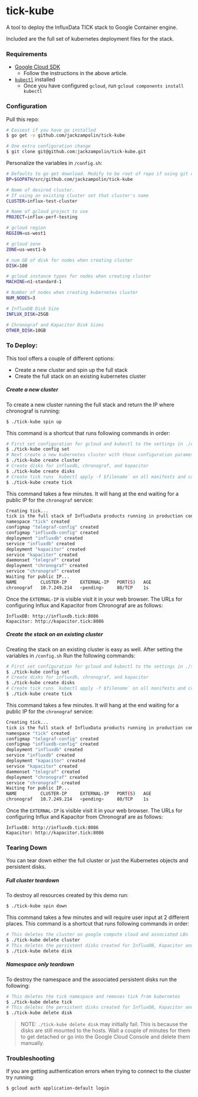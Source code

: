 # tick-kube

A tool to deploy the InfluxData TICK stack to Google Container engine.

Included are the full set of kubernetes deployment files for the stack.

### Requirements

- [Google Cloud SDK](https://cloud.google.com/sdk/docs/quickstart-mac-os-x)
  * Follow the instructions in the above article.
- [`kubectl`](https://cloud.google.com/sdk/docs/managing-components) installed
  * Once you have configured `gcloud`, run `gcloud components install kubectl`

### Configuration

Pull this repo:

```bash
# Easiest if you have go installed
$ go get -v github.com/jackzampolin/tick-kube

# One extra configuration change
$ git clone git@github.com:jackzampolin/tick-kube.git
```

Personalize the variables in `/config.sh`:

```bash
# Defaults to go get download. Modify to be root of repo if using git clone
BP=$GOPATH/src/github.com/jackzampolin/tick-kube

# Name of desired cluster.
# If using an existing cluster set that cluster's name
CLUSTER=influx-test-cluster

# Name of gcloud project to use
PROJECT=influx-perf-testing

# gcloud region
REGION=us-west1

# gcloud zone
ZONE=us-west1-b

# num GB of disk for nodes when creating cluster
DISK=100

# gcloud instance types for nodes when creating cluster
MACHINE=n1-standard-1

# Number of nodes when creating kubernetes cluster
NUM_NODES=3

# InfluxDB Disk Size
INFLUX_DISK=25GB

# Chronograf and Kapacitor Disk Sizes
OTHER_DISK=10GB
```

### To Deploy:

This tool offers a couple of different options:

- Create a new cluster and spin up the full stack
- Create the full stack on an existing kubernetes cluster

##### Create a new cluster

To create a new cluster running the full stack and return the IP where chronograf is running:

```bash
$ ./tick-kube spin up
```

This command is a shortcut that runs following commands in order:

```bash
# First set configuration for gcloud and kubectl to the settings in ./config.sh
$ ./tick-kube config set
# Next create a new kubernetes cluster with those configuration parameters
$ ./tick-kube create cluster
# Create disks for influxdb, chronograf, and kapacitor
$ ./tick-kube create disks
# Create tick runs `kubectl apply -f $filename` on all manifests and creates associated configmaps
$ ./tick-kube create tick
```

This command takes a few minutes. It will hang at the end waiting for a public IP for the `chronograf` service:

```bash
Creating tick...
tick is the full stack of InfluxData products running in production configuration
namespace "tick" created
configmap "telegraf-config" created
configmap "influxdb-config" created
deployment "influxdb" created
service "influxdb" created
deployment "kapacitor" created
service "kapacitor" created
daemonset "telegraf" created
deployment "chronograf" created
service "chronograf" created
Waiting for public IP...
NAME         CLUSTER-IP     EXTERNAL-IP   PORT(S)   AGE
chronograf   10.7.249.214   <pending>     80/TCP    1s
```

Once the `EXTERNAL-IP` is visible visit it in your web browser. The URLs for configuring Influx and Kapacitor from Chronograf are as follows:

```
InfluxDB: http://influxdb.tick:8086
Kapacitor: http://kapacitor.tick:8086
```

##### Create the stack on an existing cluster

Creating the stack on an existing cluster is easy as well. After setting the variables in `/config.sh` Run the following commands:

```bash
# First set configuration for gcloud and kubectl to the settings in ./tick-kube
$ ./tick-kube config set
# Create disks for influxdb, chronograf, and kapacitor
$ ./tick-kube create disks
# Create tick runs `kubectl apply -f $filename` on all manifests and creates associated configmaps
$ ./tick-kube create tick
```

This command takes a few minutes. It will hang at the end waiting for a public IP for the `chronograf` service:

```bash
Creating tick...
tick is the full stack of InfluxData products running in production configuration
namespace "tick" created
configmap "telegraf-config" created
configmap "influxdb-config" created
deployment "influxdb" created
service "influxdb" created
deployment "kapacitor" created
service "kapacitor" created
daemonset "telegraf" created
deployment "chronograf" created
service "chronograf" created
Waiting for public IP...
NAME         CLUSTER-IP     EXTERNAL-IP   PORT(S)   AGE
chronograf   10.7.249.214   <pending>     80/TCP    1s
```

Once the `EXTERNAL-IP` is visible visit it in your web browser. The URLs for configuring Influx and Kapacitor from Chronograf are as follows:

```
InfluxDB: http://influxdb.tick:8086
Kapacitor: http://kapacitor.tick:8086
```

### Tearing Down

You can tear down either the full cluster or just the Kubernetes objects and persistent disks.

##### Full cluster teardown

To destroy all resources created by this demo run:

```bash
$ ./tick-kube spin down
```

This command takes a few minutes and will require user input at 2 different places. This command is a shortcut that runs following commands in order:

```bash
# This deletes the cluster on google compute cloud and associated LBs
$ ./tick-kube delete cluster
# This deletes the persistent disks created for InfluxDB, Kapacitor and Chronograf
$ ./tick-kube delete disk
```

##### Namespace only teardown

To destroy the namespace and the associated persistent disks run the following:

```bash
# This deletes the tick namespace and removes tick from kubernetes
$ ./tick-kube delete tick
# This deletes the persistent disks created for InfluxDB, Kapacitor and Chronograf
$ ./tick-kube delete disk
```

> NOTE: `./tick-kube delete disk` may initially fail. This is because the disks are still mounted to the hosts. Wait a couple of minutes for them to get detached or go into the Google Cloud Console and delete them manually.

### Troubleshooting

If you are getting authentication errors when trying to connect to the cluster try running:

```bash
$ gcloud auth application-default login
```